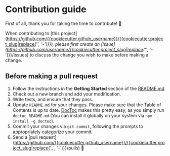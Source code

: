 # Contribution guide

First of all, thank you for taking the time to contribute! 🎉

When contributing to [this project](https://github.com/{{cookiecutter.github_username}}/{{cookiecutter.project_slug|replace('_', '-')}}), please first create an [issue](https://github.com/username/{{cookiecutter.project_slug|replace('_', '-')}}/issues) to discuss the change you wish to make before making a change.

## Before making a pull request

1. Follow the instructions in the **Getting Started** section of the [README.md](https://github.com/{{cookiecutter.github_username}}/{{cookiecutter.project_slug}}#getting-started)
2. Check out a new branch and add your modification.
3. Write tests, and ensure that they pass.
4. Update `README.md` for your changes. Please make sure that the Table of Contents is up to date. [DocToc](https://github.com/thlorenz/doctoc) makes this pretty easy, as you simply run `doctoc README.md` (You can install it globally on your system via `npm install -g doctoc`).
5. Commit your changes via `git commit`, following the prompts to appropriately categorize your commit.
6. Send a [pull request](https://github.com/{{cookiecutter.github_username}}/{{cookiecutter.project_slug|replace('_', '-')}}/pulls) 🙏
